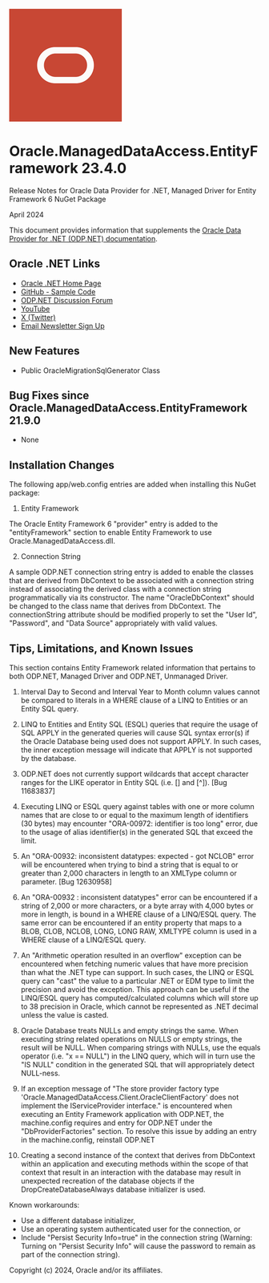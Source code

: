 ![Oracle Logo](https://raw.githubusercontent.com/oracle/dotnet-db-samples/master/images/oracle-nuget.png)
# Oracle.ManagedDataAccess.EntityFramework 23.4.0
Release Notes for Oracle Data Provider for .NET, Managed Driver for Entity Framework 6 NuGet Package

April 2024

This document provides information that supplements the [Oracle Data Provider for .NET (ODP.NET) documentation](https://docs.oracle.com/en/database/oracle/oracle-database/23/odpnt/index.html).

## Oracle .NET Links
* [Oracle .NET Home Page](https://www.oracle.com/database/technologies/appdev/dotnet.html)
* [GitHub - Sample Code](https://github.com/oracle/dotnet-db-samples)
* [ODP.NET Discussion Forum](https://forums.oracle.com/ords/apexds/domain/dev-community/category/odp-dot-net)
* [YouTube](https://www.youtube.com/user/OracleDOTNETTeam)
* [X (Twitter)](https://twitter.com/oracledotnet)
* [Email Newsletter Sign Up](https://go.oracle.com/LP=28277?elqCampaignId=124071&nsl=onetdev)

## New Features
* Public OracleMigrationSqlGenerator Class

## Bug Fixes since Oracle.ManagedDataAccess.EntityFramework 21.9.0
* None

## Installation Changes
The following app/web.config entries are added when installing this NuGet package:

1) Entity Framework

The Oracle Entity Framework 6 "provider" entry is added to the "entityFramework" section to enable Entity Framework to use Oracle.ManagedDataAccess.dll.

2) Connection String

A sample ODP.NET connection string entry is added to enable the classes that are derived from DbContext to be associated with a connection string instead of associating the derived class with a connection string programmatically via its constructor. The name "OracleDbContext" should be changed to the class name that derives from DbContext. The connectionString attribute should be modified properly to set the "User Id", "Password", and 
"Data Source" appropriately with valid values.

## Tips, Limitations, and Known Issues
This section contains Entity Framework related information that pertains to both ODP.NET, Managed Driver and ODP.NET, Unmanaged Driver. 

1. Interval Day to Second and Interval Year to Month column values cannot be compared to literals in a WHERE clause of a LINQ to Entities or an Entity SQL query.

2. LINQ to Entities and Entity SQL (ESQL) queries that require the usage of SQL APPLY in the generated queries will cause SQL syntax error(s) if the Oracle Database being used does not support APPLY. In such cases, the inner exception message will indicate that APPLY is not supported by the database.

3. ODP.NET does not currently support wildcards that accept character ranges for the LIKE operator in Entity SQL (i.e. [] and [^]). [Bug 11683837]

4. Executing LINQ or ESQL query against tables with one or more column names that are close to or equal to the maximum length of identifiers (30 bytes) may encounter "ORA-00972: identifier is too long" error, due to the usage of alias identifier(s) in the generated SQL that exceed the limit.

5. An "ORA-00932: inconsistent datatypes: expected - got NCLOB" error will be encountered when trying to bind a string that is equal to or greater than 2,000 characters in length to an XMLType column or parameter. [Bug 12630958]

6. An "ORA-00932 : inconsistent datatypes" error can be encountered if a string of 2,000 or more characters, or a byte array with 4,000 bytes or more in length, is bound in a WHERE clause of a LINQ/ESQL query. The same error can be encountered if an entity property that maps to a BLOB, CLOB, NCLOB, LONG, LONG RAW, XMLTYPE column is used in a WHERE clause of a LINQ/ESQL query.

7. An "Arithmetic operation resulted in an overflow" exception can be encountered when fetching numeric values that have more precision than what the .NET type can support. In such cases, the LINQ or ESQL query can "cast" the value to a particular .NET or EDM type to limit the precision and avoid the exception. This approach can be useful if the LINQ/ESQL query has computed/calculated columns which will store up to 38 precision in Oracle, which cannot be represented as .NET decimal unless the value is casted. 

8. Oracle Database treats NULLs and empty strings the same. When executing string related operations on NULLS or empty strings, the result will be NULL. When comparing strings with NULLs, use the equals operator (i.e. "x == NULL") in the LINQ query, which will in turn use the "IS NULL" condition in the generated SQL that will appropriately detect NULL-ness.

9. If an exception message of "The store provider factory type 'Oracle.ManagedDataAccess.Client.OracleClientFactory' does not implement the IServiceProvider interface." is encountered when executing an Entity Framework application with ODP.NET, the machine.config requires and entry for ODP.NET under the "DbProviderFactories" section. To resolve this issue by adding an entry in the machine.config, reinstall ODP.NET

10. Creating a second instance of the context that derives from DbContext within an application and executing methods within the scope of that context that result in an interaction with the database may result in unexpected recreation of the database objects if the DropCreateDatabaseAlways database initializer is used.

Known workarounds:
- Use a different database initializer,
- Use an operating system authenticated user for the connection, or 
- Include "Persist Security Info=true" in the connection string (Warning: Turning on "Persist Security Info" will cause 
the password to remain as part of the connection string).

 Copyright (c) 2024, Oracle and/or its affiliates.
